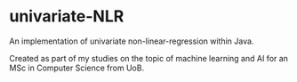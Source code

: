 # univariate-NLR
An implementation of univariate non-linear-regression within Java. 

Created as part of my studies on the topic of machine learning and AI for an MSc in Computer Science from UoB.


